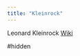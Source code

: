 ```yaml
---
title: "Kleinrock"
---
```

Leonard Kleinrock
[Wiki](https://en.wikipedia.org/wiki/Leonard_Kleinrock)

#hidden

